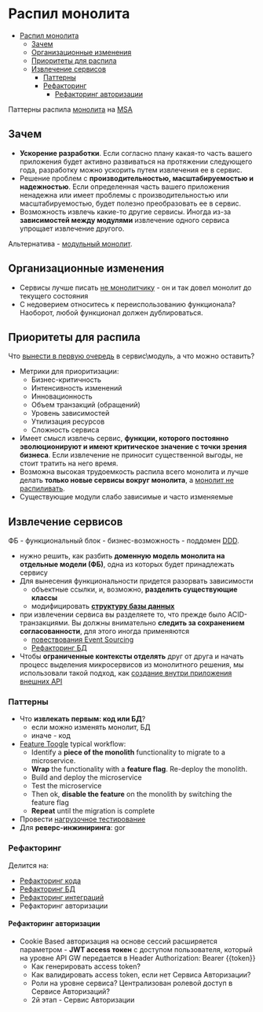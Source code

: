 # Распил монолита

- [Распил монолита](#распил-монолита)
  - [Зачем](#зачем)
  - [Организационные изменения](#организационные-изменения)
  - [Приоритеты для распила](#приоритеты-для-распила)
  - [Извлечение сервисов](#извлечение-сервисов)
    - [Паттерны](#паттерны)
    - [Рефакторинг](#рефакторинг)
      - [Рефакторинг авторизации](#рефакторинг-авторизации)

Паттерны распила [монолита](../../style/monolit.md) на [MSA](../../style/msa.md)

## Зачем

- __Ускорение разработки__. Если согласно плану какая-то часть вашего приложения будет активно развиваться на протяжении следующего года, разработку можно ускорить путем извлечения ее в сервис.
- Решение проблем с __производительностью, масштабируемостью и надежностью__. Если определенная часть вашего приложения ненадежна или имеет проблемы с производительностью или масштабируемостью, будет полезно преобразовать ее в сервис.
- Возможность извлечь какие-то другие сервисы. Иногда из-за __зависимостей между модулями__ извлечение одного сервиса упрощает извлечение другого.

Альтернатива - [модульный монолит](../../style/monolit.modul.md).

## Организационные изменения

- Сервисы лучше писать [не монолитчику](https://habr.com/ru/articles/508856/) - он и так довел монолит до текущего состояния
- С недоверием относитесь к переиспользованию функционала? Наоборот, любой функционал должен дублироваться.

## Приоритеты для распила

Что [вынести в первую очередь](http://agilemindset.ru/от-монолита-к-микросервисам-в-разумно/) в сервис\модуль, а что можно оставить?

- Метрики для приоритизации:
	- Бизнес-критичность
	- Интенсивность изменений
	- Инновационность
	- Объем транзакций (обращений)  
	- Уровень зависимостей
	- Утилизация ресурсов
	- Сложность сервиса  
- Имеет смысл извлечь сервис, __функции, которого постоянно эволюционируют и имеют критическое значение с точки зрения бизнеса__. Если извлечение не приносит существенной выгоды, не стоит тратить на него время.
- Возможна высокая трудоемкость распила всего монолита и лучше делать __только новые сервисы вокруг монолита__, а [монолит не распиливать](https://habr.com/ru/companies/vk/articles/519354/).
- Существующие модули слабо зависимые и часто изменяемые

## Извлечение сервисов

ФБ - функциональный блок - бизнес-возможность - поддомен [DDD](../system.design/ddd.md).

- нужно решить, как разбить __доменную модель монолита на отдельные модели (ФБ)__, одна из которых будет принадлежать сервису
- Для вынесения функциональности придется разорвать зависимости
  - объектные ссылки, и, возможно, __разделить существующие классы__
  - модифицировать __[структуру базы данных](monolit2msa.db.md)__
- при извлечении сервиса вы разделяете то, что прежде было ACID-транзакциями. Вы должны внимательно __следить за сохранением согласованности__, для этого иногда применяются
  - [повествования Event Sourcing](../integration/event.sourcing.md)
  - [Рефакторинг БД](monolit2msa.db.md)
- Чтобы __ограниченные контексты отделять__ друг от друга и начать процесс выделения микросервисов из монолитного решения, мы использовали такой подход, как [создание внутри приложения внешних API](https://habr.com/ru/companies/raiffeisenbank/articles/458404/)

### Паттерны

- Что __извлекать первым: код или БД__?
  - если можно изменять монолит, БД
  - иначе - код
- [Feature Toogle](../feature.toggle.md) typical workflow:
  - Identify a __piece of the monolith__ functionality to migrate to a microservice.
  - __Wrap__ the functionality with a __feature flag__. Re-deploy the monolith.
  - Build and deploy the microservice
  - Test the microservice
  - Then ok, __disable the feature__ on the monolith by switching the feature flag
  - __Repeat__ until the migration is complete
- Провести [нагрузочное тестирование](../../../technology/benchmark.md)
- Для __реверс-инжиниринга__: gor

### Рефакторинг

Делится на:

- [Рефакторинг кода](monolit2msa.code.md)
- [Рефакторинг БД](monolit2msa.db.md)
- [Рефакторинг интеграций](monolit2msa.api.md)
- Рефакторинг авторизации

#### Рефакторинг авторизации

- Cookie Based авторизация на основе сессий расширяется параметром - __JWT access токен__ с доступом пользователя, который на уровне API GW передается в Header Authorization: Bearer {{token}}
	- Как генерировать access token?
	- Как валидировать access token, если нет Сервиса Авторизации?
	- Роли на уровне сервиса? Централизован ролевой доступ в Сервисе Авторизаций?
	- 2й этап - Сервис Авторизации
